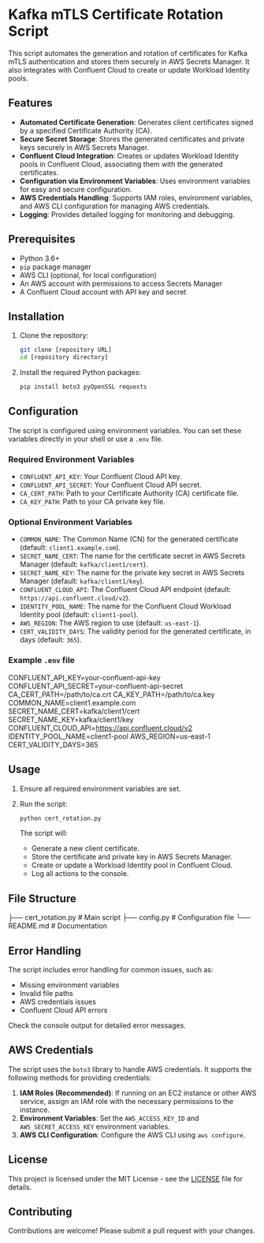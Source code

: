 # Kafka mTLS Certificate Rotation Script

This script automates the generation and rotation of certificates for Kafka mTLS authentication and stores them securely in AWS Secrets Manager. It also integrates with Confluent Cloud to create or update Workload Identity pools.

## Features

-   **Automated Certificate Generation**: Generates client certificates signed by a specified Certificate Authority (CA).
-   **Secure Secret Storage**: Stores the generated certificates and private keys securely in AWS Secrets Manager.
-   **Confluent Cloud Integration**: Creates or updates Workload Identity pools in Confluent Cloud, associating them with the generated certificates.
-   **Configuration via Environment Variables**: Uses environment variables for easy and secure configuration.
-   **AWS Credentials Handling**: Supports IAM roles, environment variables, and AWS CLI configuration for managing AWS credentials.
-   **Logging**: Provides detailed logging for monitoring and debugging.

## Prerequisites

-   Python 3.6+
-   `pip` package manager
-   AWS CLI (optional, for local configuration)
-   An AWS account with permissions to access Secrets Manager
-   A Confluent Cloud account with API key and secret

## Installation

1.  Clone the repository:

    ```bash
    git clone [repository URL]
    cd [repository directory]
    ```

2.  Install the required Python packages:

    ```bash
    pip install boto3 pyOpenSSL requests
    ```

## Configuration

The script is configured using environment variables. You can set these variables directly in your shell or use a `.env` file.

### Required Environment Variables

-   `CONFLUENT_API_KEY`: Your Confluent Cloud API key.
-   `CONFLUENT_API_SECRET`: Your Confluent Cloud API secret.
-   `CA_CERT_PATH`: Path to your Certificate Authority (CA) certificate file.
-   `CA_KEY_PATH`: Path to your CA private key file.

### Optional Environment Variables

-   `COMMON_NAME`: The Common Name (CN) for the generated certificate (default: `client1.example.com`).
-   `SECRET_NAME_CERT`: The name for the certificate secret in AWS Secrets Manager (default: `kafka/client1/cert`).
-   `SECRET_NAME_KEY`: The name for the private key secret in AWS Secrets Manager (default: `kafka/client1/key`).
-   `CONFLUENT_CLOUD_API`: The Confluent Cloud API endpoint (default: `https://api.confluent.cloud/v2`).
-   `IDENTITY_POOL_NAME`: The name for the Confluent Cloud Workload Identity pool (default: `client1-pool`).
-   `AWS_REGION`: The AWS region to use (default: `us-east-1`).
-   `CERT_VALIDITY_DAYS`: The validity period for the generated certificate, in days (default: `365`).

### Example `.env` file

CONFLUENT_API_KEY=your-confluent-api-key
CONFLUENT_API_SECRET=your-confluent-api-secret
CA_CERT_PATH=/path/to/ca.crt
CA_KEY_PATH=/path/to/ca.key
COMMON_NAME=client1.example.com
SECRET_NAME_CERT=kafka/client1/cert
SECRET_NAME_KEY=kafka/client1/key
CONFLUENT_CLOUD_API=https://api.confluent.cloud/v2
IDENTITY_POOL_NAME=client1-pool
AWS_REGION=us-east-1
CERT_VALIDITY_DAYS=365


## Usage

1.  Ensure all required environment variables are set.
2.  Run the script:

    ```bash
    python cert_rotation.py
    ```

    The script will:

    -   Generate a new client certificate.
    -   Store the certificate and private key in AWS Secrets Manager.
    -   Create or update a Workload Identity pool in Confluent Cloud.
    -   Log all actions to the console.

## File Structure

├── cert_rotation.py # Main script
├── config.py # Configuration file
└── README.md # Documentation


## Error Handling

The script includes error handling for common issues, such as:

-   Missing environment variables
-   Invalid file paths
-   AWS credentials issues
-   Confluent Cloud API errors

Check the console output for detailed error messages.

## AWS Credentials

The script uses the `boto3` library to handle AWS credentials. It supports the following methods for providing credentials:

1.  **IAM Roles (Recommended)**: If running on an EC2 instance or other AWS service, assign an IAM role with the necessary permissions to the instance.
2.  **Environment Variables**: Set the `AWS_ACCESS_KEY_ID` and `AWS_SECRET_ACCESS_KEY` environment variables.
3.  **AWS CLI Configuration**: Configure the AWS CLI using `aws configure`.

## License

This project is licensed under the MIT License - see the [LICENSE](LICENSE) file for details.

## Contributing

Contributions are welcome! Please submit a pull request with your changes.